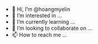 - 👋 Hi, I’m @hoangmyelin
- 👀 I’m interested in ...
- 🌱 I’m currently learning ...
- 💞️ I’m looking to collaborate on ...
- 📫 How to reach me ...

<!---
hoangmyelin/hoangmyelin is a ✨ special ✨ repository because its `README.md` (this file) appears on your GitHub profile.
You can click the Preview link to take a look at your changes.
--->

